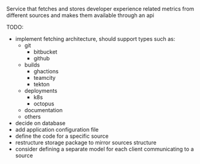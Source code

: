 Service that fetches and stores developer experience related metrics from different sources and makes them available through an api

TODO:
- implement fetching architecture, should support types such as:
    - git
        - bitbucket
        - github
    - builds
        - ghactions
        - teamcity
        - tekton
    - deployments
        - k8s
        - octopus
    - documentation
    - others
- decide on database
- add application configuration file
- define the code for a specific source
- restructure storage package to mirror sources structure
- consider defining a separate model for each client communicating to a source